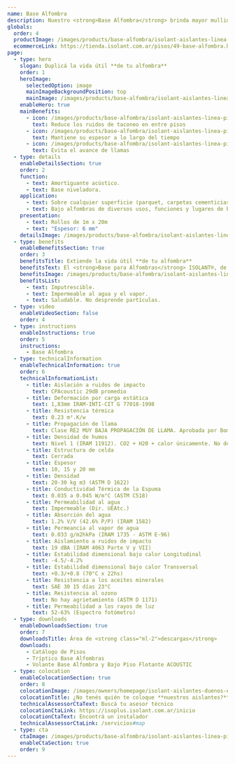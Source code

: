 ```yaml
---
name: Base Alfombra
description: Nuestro <strong>Base Alfombra</strong> brinda mayor mullidez logrando un mayor confort al andar. Además reduce ampliamente el desgaste para su alfombra, ya que desancla la carpeta de la misma evitando esfuerzos de rosamiento. Está compuesto por una espuma Isolant bicolor de mayor densidad con retardante de llamas. Todo esto duplica la vida útil de la alfombra.<br /><br />Además toma pequeños desniveles de la carpeta de terminación, logrando una terminación plana y estética sin "globos".
globals:
  order: 4
  productImage: /images/products/base-alfombra/isolant-aislantes-linea-pisos-base-alfombra-imagen-rollo.png
  ecommerceLink: https://tienda.isolant.com.ar/pisos/49-base-alfombra.html
page:
  - type: hero
    slogan: Duplicá la vida útil **de tu alfombra**
    order: 1
    heroImage:
      selectedOption: image
      mainImageBackgroundPosition: top
      mainImage: /images/products/base-alfombra/isolant-aislantes-linea-pisos-base-alfombra-imagen-fondo.jpg
    enableHero: true
    mainBenefits:
      - icon: /images/products/base-alfombra/isolant-aislantes-linea-pisos-base-alfombra-beneficio-1.svg
        text: Reduce los ruidos de taconeo en entre pisos
      - icon: /images/products/base-alfombra/isolant-aislantes-linea-pisos-base-alfombra-beneficio-2.svg
        text: Mantiene su espesor a lo largo del tiempo
      - icon: /images/products/base-alfombra/isolant-aislantes-linea-pisos-base-alfombra-beneficio-3.svg
        text: Evita el avance de llamas
  - type: details
    enableDetailsSection: true
    order: 2
    function:
      - text: Amortiguante acústico.
      - text: Base niveladora.
    application:
      - text: Sobre cualquier superficie (parquet, carpetas cementicias, mosaicos, etc.).
      - text: Bajo alfombras de diversos usos, funciones y lugares de bajo tránsito.
    presentation:
      - text: Rollos de 1m x 20m
      - text: "Espesor: 6 mm"
    detailsImage: /images/products/base-alfombra/isolant-aislantes-linea-pisos-base-alfombra-imagen-detalle.jpg
  - type: benefits
    enableBenefitsSection: true
    order: 3
    benefitsTitle: Extiende la vida útil **de tu alfombra**
    benefitsText: El <strong>Base para Alfombras</strong> ISOLANT®, de 6 mm de espesor, prolonga la vida útil de su alfombra, brinda un mayor confort al andar y es un excelente aislante acústico de ruidos de impacto.<br /><br />Es un producto higiénico, resistente, impermeable, flexible, elástico y de máxima vida útil.
    benefitsImage: /images/products/base-alfombra/isolant-aislantes-linea-pisos-base-alfombra-beneficio-exclusivo.jpg
    benefitsList:
      - text: Imputrescible.
      - text: Impermeable al agua y el vapor.
      - text: Saludable. No desprende partículas.
  - type: video
    enableVideoSection: false
    order: 4
  - type: instructions
    enableInstructions: true
    order: 5
    instructions:
      - Base Alfombra
  - type: technicalInformation
    enableTechnicalInformation: true
    order: 6
    technicalInformationList:
      - title: Aislación a ruidos de impacto
        text: CPAcoustic 29dB promedio
      - title: Deformación por carga estática
        text: 1,83mm IRAM-INTI-CIT G 77018-1998
      - title: Resistencia térmica
        text: 0.23 m².K/w
      - title: Propagación de llama
        text: Clase RE2 MUY BAJA PROPAGACIÓN DE LLAMA. Aprobada por Bomberos Argentina.
      - title: Densidad de humos
        text: Nivel 1 (IRAM 11912). CO2 + H20 + calor únicamente. No desprende gases envenenantes.
      - title: Estructura de celda
        text: Cerrada
      - title: Espesor
        text: 10, 15 y 20 mm
      - title: Densidad
        text: 20-30 kg m3 (ASTM D 1622)
      - title: Conductividad Térmica de la Espuma
        text: 0.035 a 0.045 W/m°C (ASTM C518)
      - title: Permeabilidad al agua
        text: Impermeable (Dir. UEAtc.)
      - title: Absorción del agua
        text: 1.2% V/V (42.6% P/P) (IRAM 1582)
      - title: Permeancia al vapor de agua
        text: 0.033 g/m2hkPa (IRAM 1735 - ASTM E-96)
      - title: Aislamiento a ruidos de impacto
        text: 19 dBA (IRAM 4063 Parte V y VII)
      - title: Estabilidad dimensional bajo calor Longitudinal
        text: -4.5/-4.2%
      - title: Estabilidad dimensional bajo calor Transversal
        text: +0.3/+0.8 (70°C x 22hs)
      - title: Resistencia a los aceites minerales
        text: SAE 30 15 días 23°C
      - title: Resistencia al ozono
        text: No hay agrietamiento (ASTM D 1171)
      - title: Permeabilidad a los rayos de luz
        text: 52-63% (Espectro fotómetro)
  - type: downloads
    enableDownloadsSection: true
    order: 7
    downloadsTitle: Área de <strong class="ml-2">descargas</strong>
    downloads:
      - Catálogo de Pisos
      - Tríptico Base Alfombras
      - Volante Base Alfombra y Bajo Piso Flotante ACOUSTIC
  - type: colocation
    enableColocationSection: true
    order: 8
    colocationImage: /images/owners/homepage/isolant-aislantes-duenos-e-inquilinos-isoplus-colocation.jpg
    colocationTitle: ¿No tenés quién te coloque **nuestros aislantes?**
    technicalAssessorCtaText: Buscá tu asesor técnico
    colocationCtaLink: https://isoplus.isolant.com.ar/inicio
    colocationCtaText: Encontrá un instalador
    technicalAssessorCtaLink: /servicios#map
  - type: cta
    ctaImage: /images/products/base-alfombra/isolant-aislantes-linea-pisos-base-alfombra-cta-fondo.jpg
    enableCtaSection: true
    order: 9
---
```

